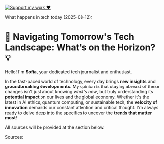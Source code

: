 [![Support my work ❤️](https://img.shields.io/badge/Support%20my%20work%20❤️-orange?style=for-the-badge&logo=patreon&logoColor=white)](https://www.patreon.com/c/orobocigano)

What happens in tech today (2025-08-12):

# 🚀 **Navigating Tomorrow's Tech Landscape: What's on the Horizon?** 💡

Hello! I'm **Sofia**, your dedicated tech journalist and enthusiast.

In the fast-paced world of technology, every day brings **new insights** and **groundbreaking developments**. My opinion is that staying abreast of these changes isn't just about knowing *what's new*, but truly understanding its **potential impact** on our lives and the global economy. Whether it's the latest in AI ethics, quantum computing, or sustainable tech, the **velocity of innovation** demands our constant attention and critical thought. I'm always ready to delve deep into the specifics to uncover the **trends that matter most**!

All sources will be provided at the section below.

Sources:
